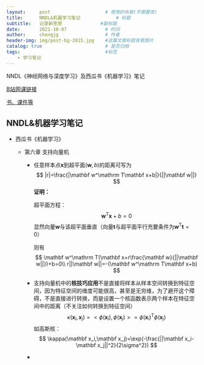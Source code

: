 ```yaml
---
layout:     post                    # 使用的布局(不需要改)
title:      NNDL&机器学习笔记             # 标题 
subtitle:   记录新思想              #副标题
date:       2021-10-07              # 时间
author:     chongjg                 # 作者
header-img: img/post-bg-2015.jpg    #这篇文章标题背景图片
catalog: true                       # 是否归档
tags:                               #标签
    - 学习笔记
---
```


NNDL《神经网络与深度学习》及西瓜书《机器学习》笔记  

[B站网课链接](https://www.bilibili.com/video/BV13b4y1177W?p=1)

[书、课件等](https://nndl.github.io/)

## NNDL&机器学习笔记





* 西瓜书《机器学习》

  * 第六章 支持向量机

    * 任意样本点$\mathbf x$到超平面$(\mathbf w,b)$的距离可写为
      $$
      |r|=\frac{|\mathbf w^\mathrm T\mathbf x+b|}{||\mathbf w||}
      $$
      **证明：**

      超平面方程：
      $$
      \mathbf w ^\mathrm T\mathbf x+b=0
      $$
      显然向量$\mathbf w$与该超平面垂直（向量$\mathbf t$与超平面平行充要条件为$\mathbf w^\mathrm T\mathbf t=0$）

      则有
      $$
      \mathbf w^\mathrm T(\mathbf x+r\frac{\mathbf w}{||\mathbf w||})+b=0\\
      r||\mathbf w||=-(\mathbf w^\mathrm T\mathbf x+b)
      $$
      

    * 支持向量机中的**核技巧应用**不是直接将样本从样本空间转换到特征空间，因为特征空间的维度可能很高，甚至是无穷维，为了避开这个障碍，不是直接进行转换，而是设置一个核函数表示两个样本在特征空间中的距离（不关注如何转换到特征空间）
      $$
      \kappa(\mathbf x_i,\mathbf x_j)=<\phi(\mathbf x_i),\phi(\mathbf x_j)>=\phi(\mathbf x_i)^\mathrm T\phi(\mathbf x_j)
      $$
      如高斯核：
      $$
      \kappa(\mathbf x_i,\mathbf x_j)=\exp(-\frac{||\mathbf x_i-\mathbf x_j||^2}{2\sigma^2})
      $$
      

    * 

